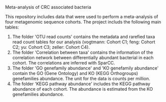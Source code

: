 Meta-analysis of CRC associated bacteria

This repository includes data that were used to perform a meta-analysis of four metagenomic sequence cohorts. The project includs the following main tables:
1) The folder 'OTU read counts' contains the metadata and rarefied taxa read count tables for our analysis (vogtmann: Cohort C1; feng: Cohort C2; yu: Cohort C3; zeller: Cohort C4).
2) The folder 'Correlation between taxa' contains the information of the correlation network between differentially abundant bacterial in each cohort. The correlations are inferred with SparCC.
3) The folder 'GO genefamily abundance' and 'KO genefamily abundance' contain the GO (Gene Ontology) and KO (KEGG Orthogroups) genefamilies abundance. The unit for the data is counts per million.
4) The folder 'KEGG pathway abundance' includes the KEGG pathway abundance of each cohort. The abundance is estimated from the KO genefamilies abundance.
